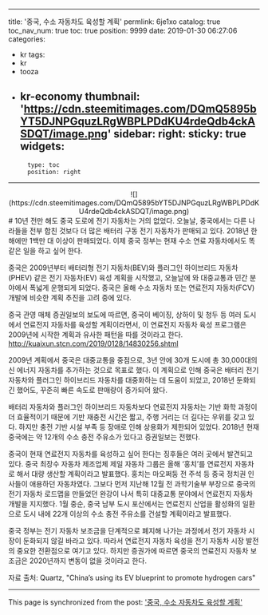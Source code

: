 
---
title: '중국, 수소 자동차도 육성할 계획'
permlink: 6je1xo
catalog: true
toc_nav_num: true
toc: true
position: 9999
date: 2019-01-30 06:27:06
categories:
- kr
tags:
- kr
- tooza
- kr-economy
thumbnail: 'https://cdn.steemitimages.com/DQmQ5895bYT5DJNPGquzLRgWBPLPDdKU4rdeQdb4ckASDQT/image.png'
sidebar:
    right:
        sticky: true
widgets:
    -
        type: toc
        position: right
---


<center>
![](https://cdn.steemitimages.com/DQmQ5895bYT5DJNPGquzLRgWBPLPDdKU4rdeQdb4ckASDQT/image.png)
</center>
#
10년 전만 해도 중국 도로에 전기 자동차는 거의 없었다. 오늘날, 중국에서는 다른 나라들을 전부 합친 것보다 더 많은 배터리 구동 전기 자동차가 판매되고 있다. 2018년 한 해에만 1백만 대 이상이 판매되었다. 이제 중국 정부는 현재 수소 연료 자동차에서도 똑같은 일을 하고 싶어 한다.

​중국은 2009년부터 배터리형 전기 자동차(BEV)와 플러그인 하이브리드 자동차(PHEV) 같은 전기 자동차(EV) 육성 계획을 시작했고, 오늘날에 와 대중교통과 민간 분야에서 폭넓게 운행되게 되었다. 중국은 올해 수소 자동차 또는 연료전지 자동차(FCV) 개발에 비슷한 계획 추진을 고려 중에 있다.

중국 관영 매체 증권일보의 보도에 따르면, 중국이 베이징, 상하이 및 청두 등 여러 도시에서 연료전지 자동차를 육성할 계획이라면서, 이 연료전지 자동차 육성 프로그램은 2009년에 시작한 계획과 유사한 패턴을 따를 것이라고 한다.
http://kuaixun.stcn.com/2019/0128/14830256.shtml

2009년 계획에서 중국은 대중교통을 중점으로, 3년 안에 30개 도시에 총 30,000대의 신 에너지 자동차를 추가하는 것으로 목표로 했다. 이 계획으로 인해 중국은 배터리 전기 자동차와 플러그인 하이브리드 자동차를 대중화하는 데 도움이 되었고, 2018년 둔화되긴 했어도, 꾸준히 빠른 속도로 판매량이 증가되어 왔다.

​배터리 자동차와 플러그인 하이브리드 자동차보다 연료전지 자동차는 기반 화학 과정이 더 효율적이기 때문에 기반 재충전 시간은 짧고, 주행 거리는 더 길다는 우위를 갖고 있다. 하지만 충전 기반 시설 부족 등 장애로 인해 상용화가 제한되어 있었다. 2018년 현재 중국에는 약 12개의 수소 충전 주유소가 있다고 증권일보는 전했다.

​중국이 현재 연료전지 자동차를 육성하고 싶어 한다는 징후들은 여러 곳에서 발견되고 있다. 중국 최장수 자동차 제조업체 제일 자동차 그룹은 올해 ‘홍치’를 연료전지 자동차로 해서 대량 생산할 계획이라고 발표했다. 홍치는 마오쩌둥 전 주석 등 중국 정치권 인사들이 애용하던 자동차였다. 그보다 먼저 지난해 12월 전 과학기술부 부장으로 중국의 전기 자동차 로드맵을 만들었던 완강이 나서 특히 대중교통 분야에서 연료전지 자동차 개발을 지지했다. 1월 중순, 중국 남부 도시 포산에서는 연료전지 산업을 활성화의 일환으로 도시 내에 22개 이상의 수소 충전 주유소를 건설할 계획이라고 발표했다.

​중국 정부는 전기 자동차 보조금을 단계적으로 폐지해 나가는 과정에서 전기 자동차 시장이 둔화되지 않길 바라고 있다. 따라서 연료전지 자동차 육성을 전기 자동차 시장 발전의 중요한 전환점으로 여기고 있다. 하지만 증권가에 따르면 중국의 연료전지 자동차 보조금은 2020년까지 변동이 없을 것이라고 한다.

​자료 출처: Quartz, "China’s using its EV blueprint to promote hydrogen cars"

- - -

This page is synchronized from the post: ['중국, 수소 자동차도 육성할 계획'](https://steemit.com/@pius.pius/6je1xo)
